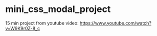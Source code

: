 # mini_css_modal_project
15 min project from youtube video: https://www.youtube.com/watch?v=W9K9r0Z-8_c
